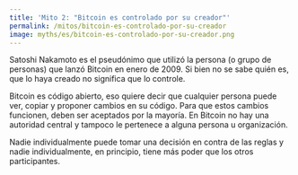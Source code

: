 ```yaml
---
title: 'Mito 2: "Bitcoin es controlado por su creador"'
permalink: /mitos/bitcoin-es-controlado-por-su-creador
image: myths/es/bitcoin-es-controlado-por-su-creador.png
---
```


Satoshi Nakamoto es el pseudónimo que utilizó la persona (o grupo de personas) que lanzó Bitcoin en enero de 2009. Si bien no se sabe quién es, que lo haya creado no significa que lo controle.

Bitcoin es código abierto, eso quiere decir que cualquier persona puede ver, copiar y proponer cambios en su código. Para que estos cambios funcionen, deben ser aceptados por la mayoría. En Bitcoin no hay una autoridad central y tampoco le pertenece a alguna persona u organización.

Nadie individualmente puede tomar una decisión en contra de las reglas y nadie individualmente, en principio, tiene más poder que los otros participantes.